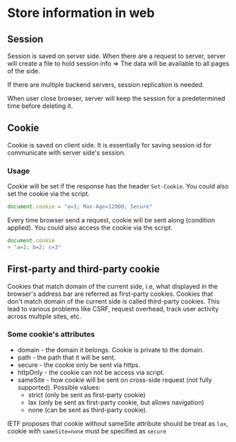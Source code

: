 # Store information in web

## Session

Session is saved on server side. When there are a request to server, server will create a file to hold session info => The data will be available to all pages of the side.

If there are multiple backend servers, session replication is needed.

When user close browser, server will keep the session for a predetermined time before deleting it.

## Cookie

Cookie is saved on client side. It is essentially for saving session id for communicate with server side's session.

### Usage

Cookie will be set if the response has the header `Set-Cookie`. You could also set the cookie via the script.

```js
document.cookie = "a=1; Max-Age=12000; Secure"
```

Every time browser send a request, cookie will be sent along (condition applied). You could also access the cookie via the script.

```js
document.cookie
> "a=1; b=2; c=3"
```

## First-party and third-party cookie

Cookies that match domain of the current side, i.e, what displayed in the browser's address bar are referred as first-party cookies. Cookies that don't match domain of the current side is called third-party cookies. This lead to various problems like CSRF, request overhead, track user activity across multiple sites, etc.

### Some cookie's attributes

* domain - the domain it belongs. Cookie is private to the domain.
* path - the path that it will be sent.
* secure - the cookie only be sent via https.
* httpOnly - the cookie can not be access via script.
* sameSite - how cookie will be sent on cross-side request (not fully supported). Possible values:
  * strict (only be sent as first-party cookie)
  * lax (only be sent as first-party cookie, but allows navigation)
  * none (can be sent as third-party cookie).  

IETF proposes that cookie without sameSite attribute should be treat as `lax`, cookie with `sameSite=none` must be specified as `secure`
